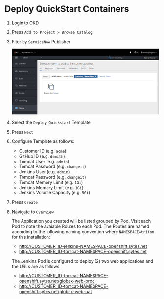 # Deploy QuickStart Containers

1. Login to OKD

1. Press `Add to Project > Browse Catalog`

1. Fiter by `ServiceNow` Publisher

    ![Intro](QuickStartCatalogItem1.png)

1. Select the `Deploy Quickstart` Template

1. Press `Next`

1. Configure Template as follows:

    * Customer ID (e.g. `acme`)
    * GitHub ID (e.g. `dsmith`)
    * Tomcat User (e.g. `admin`)
    * Tomcat Password (e.g. `changeit`)
    * Jenkins User (e.g. `admin`)
    * Tomcat Password (e.g. `changeit`)
    * Tomcat Memory Limit (e.g. `1Gi`)
    * Jenkins Memory Limit (e.g. `1Gi`)
    * Jenkins Volume Capacity (e.g. `5Gi`)

1. Press `Create`

1. Navigate to `Overview`

    The Application you created will be listed grouped by Pod. Visit each Pod to note the avaiable Routes to each Pod. The Routes are named according to the following naming convention where `NAMESPACE=triton` for this installation:

    * http://CUSTOMER_ID-jenkins-NAMESPACE-openshift.sytes.net
    * http://CUSTOMER_ID-tomcat-NAMESPACE-openshift.sytes.net

    The Jenkins Pod is configured to deploy (2) two web applications and the URLs are as follows:

    * http://CUSTOMER_ID-tomcat-NAMESPACE-openshift.sytes.net/globex-web-prod
    * http://CUSTOMER_ID-tomcat-NAMESPACE-openshift.sytes.net/globex-web-uat